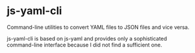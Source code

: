 js-yaml-cli
===========

Command-line utilities to convert YAML files to JSON files and vice versa.

js-yaml-cli is based on js-yaml and provides only a sophisticated command-line interface
because I did not find a sufficient one.
